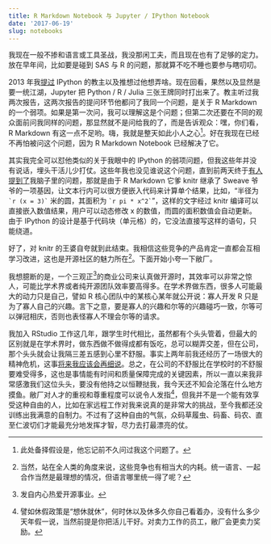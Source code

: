 ```yaml
---
title: R Markdown Notebook 与 Jupyter / IPython Notebook
date: '2017-06-19'
slug: notebooks
---
```


我现在一般不掺和语言或工具圣战，我没那闲工夫，而且现在也有了足够的定力。放在早年间，比如要是碰到 SAS 与 R 的问题，那就算不吃不睡也要参与瞎叨叨。

2013 年我[提过](/cn/2013/02/waiting-for-thousand-years/) IPython 的教主以及推想过他想弄啥。现在回看，果然以及显然是要一统江湖，Jupyter 把 Python / R / Julia 三张王牌同时打出来了。教主听过我两次报告，这两次报告的提问环节他都问了我同一个问题，是关于 R Markdown 的一个弱项。如果是第一次问，我可以理解这是个问题；但第二次还要在不同的观众面前问我同样的问题，那显然就不是问给我的了，而是告诉观众：嘿，你们看，R Markdown 有这一点不足哟。嗨，我就是整天如此小人之心[^1]。好在我现在已经不再怕被问这个问题，因为 R Markdown Notebook 已经解决了它。

<!-- 教主的问题是：当你把一个报告分享给别人时，别人如何获得它的源文档。因为 R Markdown 最初的设计是源文档与输出文档分离，所以当时并没有直接的办法把源文档嵌入输出文档中。而 IPython Notebook 则是源文档和输出文档混在一个 JSON 文件里。现在 R Markdown Notebook 也可是实现在输出中嵌入源文档。当然就算不是 Notebook，你也可以用 xfun::embed_file() 嵌入。 -->

其实我完全可以怼他类似的关于我眼中的 IPython 的弱项问题，但我这些年并没有说话，埋头干活儿少打仗。这些年我也没见谁说这个问题，直到前两天终于[有人提到了](http://minimaxir.com/2017/06/r-notebooks/)我脑子里的问题，那就是由于 R Markdown 它爹 knitr 继承了 Sweave 爷爷的一项基因，让文本行内可以很方便嵌入代码来计算单个结果，比如，“半径为 `` `r (x = 3)` `` 米的圆，其面积为 `` `r pi * x^2` ``”，这样的文字经过 knitr 编译可以直接嵌入数值结果，用户可以动态修改 x 的数值，而圆的面积数值会自动更新。由于 IPython 的设计是基于代码块（单元格）的，它没法直接写这样的语句，只能绕道。

好了，对 knitr 的王婆自夸就到此结束。我相信这些竞争的产品肯定一直都会互相学习改进，这也是开源社区的魅力所在[^2]。下面开始小夸一下敝厂。

我想臆断的是，一个三观正[^3]的商业公司来认真做开源时，其效率可以非常之惊人，可能比学术界或者纯开源团队效率要高得多。在学术界做东西，很多人可能最大的动力只是自己，譬如 R 核心团队中的某核心某年就公开说：寡人开发 R 只是为了寡人自己的兴趣。言下之意，要是寡人的兴趣和尔等的兴趣碰巧一致，尔等可以弹冠相庆，否则也表怪寡人不理会尔等的请求。

我加入 RStudio 工作这几年，跟学生时代相比，虽然都有个头头管着，但最大的区别就是在学术界时，做东西做不做得成都有饭吃，总可以糊弄交差，但在公司，那个头头就会让我隔三差五感到心里不舒服。事实上两年前我还经历了一场很大的精神危机，这事[将来我应该会再细说](/en/2018/02/career-crisis/)。总之，在公司的不舒服比在学校时的不舒服要难受得多，这也是事情能有时间和质量保障完成的关键因素，所以一直以来我非常感激我们这位头头，要没有他持之以恒鞭挞我，我今天还不知会沦落在什么地方摸鱼。敝厂对人才的重视和尊重程度可以说令人发指[^4]，但我并不是一个能有效享受这种自由的人，比如在家远程工作对我来说真的是非常大的挑战，至今我都还没训练出我满意的自制力。不过有了这种自由的气氛，众码草履虫、码畜、码农、直至仁波切们才能最充分地发挥才智，尽力去打最漂亮的仗。

[^1]: 此处备择假设是，他忘记前不久问过我这个问题了。

[^2]: 当然，站在全人类的角度来说，这些竞争也有相当大的内耗。统一语言、一起合作当然是最理想的情况，但语言哪里统一得了呢？

[^3]: 发自内心热爱开源事业。

[^4]: 譬如休假政策是“想休就休”，何时休以及休多久你自己看着办，没有什么多少天年假一说，当然前提是你把活儿干好。对卖力工作的员工，敝厂会更卖力奖励。
